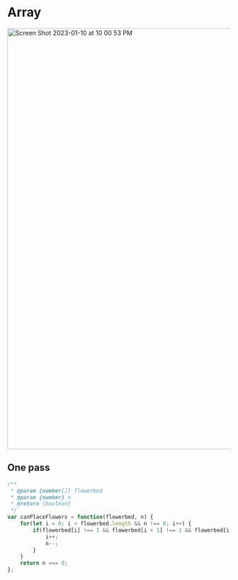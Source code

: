 # Array

<img width="950" alt="Screen Shot 2023-01-10 at 10 00 53 PM" src="https://user-images.githubusercontent.com/37787994/211714868-da7ebe2e-2543-4218-95bf-2406a8bb84f3.png">


## One pass
```js
/**
 * @param {number[]} flowerbed
 * @param {number} n
 * @return {boolean}
 */
var canPlaceFlowers = function(flowerbed, n) {
    for(let i = 0; i < flowerbed.length && n !== 0; i++) {
        if(flowerbed[i] !== 1 && flowerbed[i + 1] !== 1 && flowerbed[i - 1] !== 1) {
            i++;
            n--;
        }
    }
    return n === 0;
};
```

